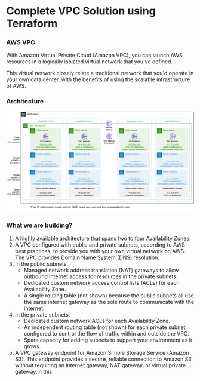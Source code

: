 # Complete VPC Solution using Terraform

### AWS VPC

With Amazon Virtual Private Cloud (Amazon VPC), you can launch AWS resources in a logically isolated virtual network that you've defined.

This virtual network closely relate a traditional network that you'd operate in your own data center, with the benefits of using the scalable infrastructure of AWS.

### Architecture

!['Architecture'](img/aws-vpc.png)

### What we are building?

1. A highly available architecture that spans two to four Availability Zones.
2. A VPC configured with public and private subnets, according to AWS best practices, to provide you with your own virtual network on AWS. The VPC provides Domain Name System (DNS) resolution.
3. In the public subnets:
   - Managed network address translation (NAT) gateways to allow outbound internet access for resources in the private subnets.
   - Dedicated custom network access control lists (ACLs) for each Availability Zone.
   - A single routing table (not shown) because the public subnets all use the same internet gateway as the sole route to communicate with the internet.
4. In the private subnets:
   - Dedicated custom network ACLs for each Availability Zone.
   - An independent routing table (not shown) for each private subnet configured to control the flow of traffic within and outside the VPC.
   - Spare capacity for adding subnets to support your environment as it grows.
5. A VPC gateway endpoint for Amazon Simple Storage Service (Amazon S3). This endpoint provides a secure, reliable connection to Amazon S3 without requiring an internet gateway, NAT gateway, or virtual private gateway.In this

